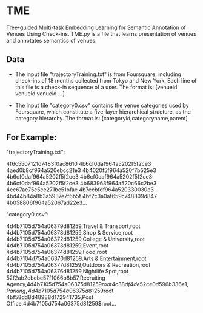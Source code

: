# TME
Tree-guided Multi-task Embedding Learning for Semantic Annotation of Venues Using Check-ins.
TME.py is a file that learns presentation of venues and annotates semantics of venues.

## Data
* The input file "trajectoryTraining.txt" is from Foursquare, including check-ins of 18 months collected from Tokyo and New York. Each line of this file is a check-in sequence of a user. The format is: [venueid venueid venueid ...].

* The input file "category0.csv" contains the venue categories used by Foursquare, which constitute a five-layer hierarchical structure, as the category hierarchy. The format is: [categoryid,categoryname,parent]

## For Example: 
"trajectoryTraining.txt": 

4f6c5507121d7483f0ac8610 4b6cf0daf964a5202f5f2ce3 4aed0b8cf964a520ebcc21e3 4b4020f5f964a520f7b525e3 4b6cf0daf964a5202f5f2ce3 4b6cf0daf964a5202f5f2ce3 4b6cf0daf964a5202f5f2ce3 4b683963f964a520c66c2be3 4ec67ae75c5ce271bc51bfae 4b7ecbfdf964a520330030e3 4bd44b84a8b3a5937e7f6b5f 4bf2c3a0af659c748809d847 4b058806f964a52067ad22e3...

"category0.csv":

4d4b7105d754a06379d81259,Travel & Transport,root  
4d4b7105d754a06378d81259,Shop & Service,root  
4d4b7105d754a06372d81259,College & University,root  
4d4b7105d754a06373d81259,Event,root  
4d4b7105d754a06374d81259,Food,root  
4d4b7104d754a06370d81259,Arts & Entertainment,root  
4d4b7105d754a06377d81259,Outdoors & Recreation,root  
4d4b7105d754a06376d81259,Nightlife Spot,root  
52f2ab2ebcbc57f1066b8b57,Recruiting Agency,4d4b7105d754a06375d81259$root  
4c38df4de52ce0d596b336e1,Parking,4d4b7105d754a06375d81259$root  
4bf58dd8d48988d172941735,Post Office,4d4b7105d754a06375d81259$root...


